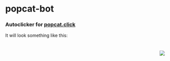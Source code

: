 # popcat-bot
### Autoclicker for <a href="https://popcat.click" target="_blank"> popcat.click</a>

It will look something like this:
# <img src="https://i.imgur.com/K8Tjxqi.gif" align="right">

